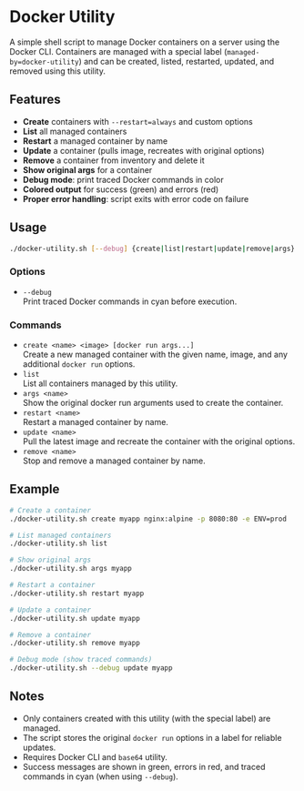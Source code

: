 # Docker Utility

A simple shell script to manage Docker containers on a server using the Docker CLI. Containers are managed with a special label (`managed-by=docker-utility`) and can be created, listed, restarted, updated, and removed using this utility.

## Features
- **Create** containers with `--restart=always` and custom options
- **List** all managed containers
- **Restart** a managed container by name
- **Update** a container (pulls image, recreates with original options)
- **Remove** a container from inventory and delete it
- **Show original args** for a container
- **Debug mode**: print traced Docker commands in color
- **Colored output** for success (green) and errors (red)
- **Proper error handling**: script exits with error code on failure

## Usage

```sh
./docker-utility.sh [--debug] {create|list|restart|update|remove|args} [options]
```

### Options
- `--debug`  
  Print traced Docker commands in cyan before execution.

### Commands
- `create <name> <image> [docker run args...]`  
  Create a new managed container with the given name, image, and any additional `docker run` options.
- `list`  
  List all containers managed by this utility.
- `args <name>`  
  Show the original docker run arguments used to create the container.
- `restart <name>`  
  Restart a managed container by name.
- `update <name>`  
  Pull the latest image and recreate the container with the original options.
- `remove <name>`  
  Stop and remove a managed container by name.

## Example

```sh
# Create a container
./docker-utility.sh create myapp nginx:alpine -p 8080:80 -e ENV=prod

# List managed containers
./docker-utility.sh list

# Show original args
./docker-utility.sh args myapp

# Restart a container
./docker-utility.sh restart myapp

# Update a container
./docker-utility.sh update myapp

# Remove a container
./docker-utility.sh remove myapp

# Debug mode (show traced commands)
./docker-utility.sh --debug update myapp
```

## Notes
- Only containers created with this utility (with the special label) are managed.
- The script stores the original `docker run` options in a label for reliable updates.
- Requires Docker CLI and `base64` utility.
- Success messages are shown in green, errors in red, and traced commands in cyan (when using `--debug`).
